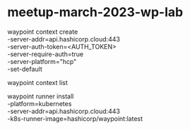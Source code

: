 # meetup-march-2023-wp-lab

waypoint context create \
  -server-addr=api.hashicorp.cloud:443 \
  -server-auth-token=<AUTH_TOKEN> \
  -server-require-auth=true \
  -server-platform="hcp" \
  -set-default \
  <PROJECT>
  
  
  waypoint context list
  
  
  waypoint runner install \
  -platform=kubernetes \
  -server-addr=api.hashicorp.cloud:443 \
  -k8s-runner-image=hashicorp/waypoint:latest
